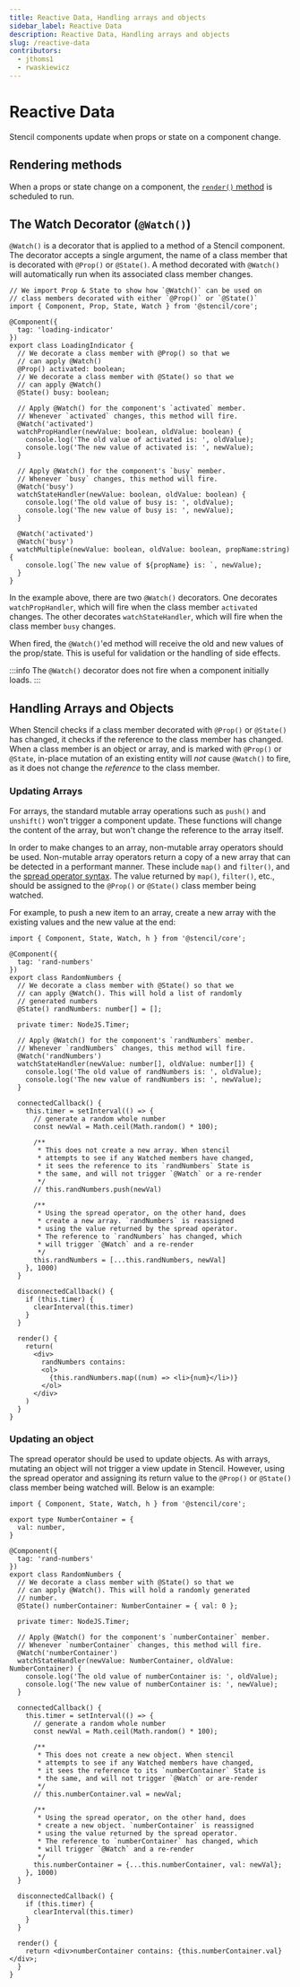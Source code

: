 ```yaml
---
title: Reactive Data, Handling arrays and objects
sidebar_label: Reactive Data
description: Reactive Data, Handling arrays and objects
slug: /reactive-data
contributors:
  - jthoms1
  - rwaskiewicz
---
```


# Reactive Data

Stencil components update when props or state on a component change.

## Rendering methods

When a props or state change on a component, the [`render()` method](./templating-and-jsx.md) is scheduled to run.

## The Watch Decorator (`@Watch()`)

`@Watch()` is a decorator that is applied to a method of a Stencil component.
The decorator accepts a single argument, the name of a class member that is decorated with `@Prop()` or `@State()`.
A method decorated with `@Watch()` will automatically run when its associated class member changes.

```tsx
// We import Prop & State to show how `@Watch()` can be used on
// class members decorated with either `@Prop()` or `@State()`
import { Component, Prop, State, Watch } from '@stencil/core';

@Component({
  tag: 'loading-indicator' 
})
export class LoadingIndicator {
  // We decorate a class member with @Prop() so that we
  // can apply @Watch()
  @Prop() activated: boolean;
  // We decorate a class member with @State() so that we
  // can apply @Watch()
  @State() busy: boolean;

  // Apply @Watch() for the component's `activated` member.
  // Whenever `activated` changes, this method will fire.
  @Watch('activated')
  watchPropHandler(newValue: boolean, oldValue: boolean) {
    console.log('The old value of activated is: ', oldValue);
    console.log('The new value of activated is: ', newValue);
  }

  // Apply @Watch() for the component's `busy` member.
  // Whenever `busy` changes, this method will fire.
  @Watch('busy')
  watchStateHandler(newValue: boolean, oldValue: boolean) {
    console.log('The old value of busy is: ', oldValue);
    console.log('The new value of busy is: ', newValue);
  }
  
  @Watch('activated')
  @Watch('busy')
  watchMultiple(newValue: boolean, oldValue: boolean, propName:string) {
    console.log(`The new value of ${propName} is: `, newValue);
  }
}
```
In the example above, there are two `@Watch()` decorators.
One decorates `watchPropHandler`, which will fire when the class member `activated` changes.
The other decorates `watchStateHandler`, which will fire when the class member `busy` changes.

When fired, the `@Watch()`'ed method will receive the old and new values of the prop/state.
This is useful for validation or the handling of side effects.

:::info
The `@Watch()` decorator does not fire when a component initially loads.
:::

## Handling Arrays and Objects

When Stencil checks if a class member decorated with `@Prop()` or `@State()` has changed, it checks if the reference to the class member has changed.
When a class member is an object or array, and is marked with `@Prop()` or `@State`, in-place mutation of an existing entity will _not_ cause `@Watch()` to fire, as it does not change the _reference_ to the class member.

### Updating Arrays

For arrays, the standard mutable array operations such as `push()` and `unshift()` won't trigger a component update.
These functions will change the content of the array, but won't change the reference to the array itself.

In order to make changes to an array, non-mutable array operators should be used.
Non-mutable array operators return a copy of a new array that can be detected in a performant manner.
These include `map()` and `filter()`, and the [spread operator syntax](https://developer.mozilla.org/en-US/docs/Web/JavaScript/Reference/Operators/Spread_operator).
The value returned by `map()`, `filter()`, etc., should be assigned to the `@Prop()` or `@State()` class member being watched.

For example, to push a new item to an array, create a new array with the existing values and the new value at the end:

```tsx
import { Component, State, Watch, h } from '@stencil/core';

@Component({
  tag: 'rand-numbers'
})
export class RandomNumbers {
  // We decorate a class member with @State() so that we
  // can apply @Watch(). This will hold a list of randomly
  // generated numbers
  @State() randNumbers: number[] = [];

  private timer: NodeJS.Timer;

  // Apply @Watch() for the component's `randNumbers` member.
  // Whenever `randNumbers` changes, this method will fire.
  @Watch('randNumbers')
  watchStateHandler(newValue: number[], oldValue: number[]) {
    console.log('The old value of randNumbers is: ', oldValue);
    console.log('The new value of randNumbers is: ', newValue);
  }

  connectedCallback() {
    this.timer = setInterval(() => {
      // generate a random whole number
      const newVal = Math.ceil(Math.random() * 100);

      /**
       * This does not create a new array. When stencil
       * attempts to see if any Watched members have changed,
       * it sees the reference to its `randNumbers` State is
       * the same, and will not trigger `@Watch` or a re-render
       */
      // this.randNumbers.push(newVal)

      /**
       * Using the spread operator, on the other hand, does
       * create a new array. `randNumbers` is reassigned
       * using the value returned by the spread operator.
       * The reference to `randNumbers` has changed, which
       * will trigger `@Watch` and a re-render
       */
      this.randNumbers = [...this.randNumbers, newVal]
    }, 1000)
  }

  disconnectedCallback() {
    if (this.timer) {
      clearInterval(this.timer)
    }
  }

  render() {
    return(
      <div>
        randNumbers contains:
        <ol>
          {this.randNumbers.map((num) => <li>{num}</li>)}
        </ol>
      </div>
    )
  }
}
```

### Updating an object

The spread operator should be used to update objects.
As with arrays, mutating an object will not trigger a view update in Stencil.
However, using the spread operator and assigning its return value to the `@Prop()` or `@State()` class member being watched will.
Below is an example:

```tsx
import { Component, State, Watch, h } from '@stencil/core';

export type NumberContainer = {
  val: number,
}

@Component({
  tag: 'rand-numbers'
})
export class RandomNumbers {
  // We decorate a class member with @State() so that we
  // can apply @Watch(). This will hold a randomly generated
  // number.
  @State() numberContainer: NumberContainer = { val: 0 };

  private timer: NodeJS.Timer;

  // Apply @Watch() for the component's `numberContainer` member.
  // Whenever `numberContainer` changes, this method will fire.
  @Watch('numberContainer')
  watchStateHandler(newValue: NumberContainer, oldValue: NumberContainer) {
    console.log('The old value of numberContainer is: ', oldValue);
    console.log('The new value of numberContainer is: ', newValue);
  }

  connectedCallback() {
    this.timer = setInterval(() => {
      // generate a random whole number
      const newVal = Math.ceil(Math.random() * 100);

      /**
       * This does not create a new object. When stencil
       * attempts to see if any Watched members have changed,
       * it sees the reference to its `numberContainer` State is
       * the same, and will not trigger `@Watch` or are-render
       */
      // this.numberContainer.val = newVal;

      /**
       * Using the spread operator, on the other hand, does
       * create a new object. `numberContainer` is reassigned
       * using the value returned by the spread operator.
       * The reference to `numberContainer` has changed, which
       * will trigger `@Watch` and a re-render
       */
      this.numberContainer = {...this.numberContainer, val: newVal};
    }, 1000)
  }

  disconnectedCallback() {
    if (this.timer) {
      clearInterval(this.timer)
    }
  }

  render() {
    return <div>numberContainer contains: {this.numberContainer.val}</div>;
  }
}
```
